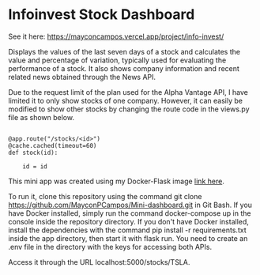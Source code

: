 # Infoinvest Stock Dashboard

See it here: https://mayconcampos.vercel.app/project/info-invest/

Displays the values of the last seven days of a stock and calculates the value and percentage of variation, typically used for evaluating the performance of a stock. It also shows company information and recent related news obtained through the News API.

Due to the request limit of the plan used for the Alpha Vantage API, I have limited it to only show stocks of one company. However, it can easily be modified to show other stocks by changing the route code in the views.py file as shown below.

```

@app.route("/stocks/<id>")
@cache.cached(timeout=60)
def stock(id):

    id = id

```


This mini app was created using my Docker-Flask image <a href="https://github.com/MayconPCampos/Ambiente-docker-flask"> link here</a>.

To run it, clone this repository using the command git clone https://github.com/MayconPCampos/Mini-dashboard.git in Git Bash. If you have Docker installed, simply run the command docker-compose up in the console inside the repository directory. If you don't have Docker installed, install the dependencies with the command pip install -r requirements.txt inside the app directory, then start it with flask run. You need to create an .env file in the directory with the keys for accessing both APIs.

Access it through the URL localhost:5000/stocks/TSLA.

